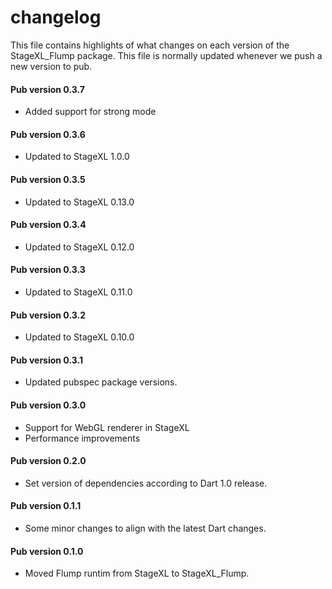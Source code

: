 # changelog

This file contains highlights of what changes on each version of the StageXL_Flump
package. This file is normally updated whenever we push a new version to pub.

#### Pub version 0.3.7
  * Added support for strong mode

#### Pub version 0.3.6
  * Updated to StageXL 1.0.0

#### Pub version 0.3.5
  * Updated to StageXL 0.13.0
  
#### Pub version 0.3.4
  * Updated to StageXL 0.12.0
  
#### Pub version 0.3.3
  * Updated to StageXL 0.11.0
  
#### Pub version 0.3.2
  * Updated to StageXL 0.10.0
  
#### Pub version 0.3.1
  * Updated pubspec package versions.

#### Pub version 0.3.0
  * Support for WebGL renderer in StageXL
  * Performance improvements
  
#### Pub version 0.2.0
  * Set version of dependencies according to Dart 1.0 release.

#### Pub version 0.1.1
  * Some minor changes to align with the latest Dart changes.

#### Pub version 0.1.0
  * Moved Flump runtim from StageXL to StageXL_Flump.

